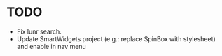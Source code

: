 # TODO

- Fix lunr search.
- Update SmartWidgets project (e.g.: replace SpinBox with stylesheet)
  and enable in nav menu
